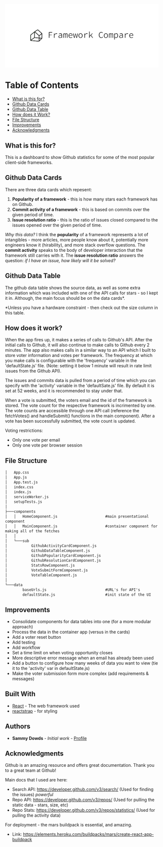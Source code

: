 <p align="center">
  <img src="https://github.com/sammydowds/client-side-compare/blob/master/public/cover.png" />
</p>

Table of Contents
======================

* [What is this for?](#what-is-this-for)
* [Github Data Cards](#github-data-cards)
* [Github Data Table](#github-data-table)
* [How does it Work?](#how-does-it-work)
* [File Structure](#file-structure)
* [Improvements](#improvements)
* [Acknowledgments](#acknowledgments)

## What is this for? 
This is a dashboard to show Github statistics for some of the most popular client-side frameworks. 

## Github Data Cards
There are three data cards which repesent: 
1) **Popularity of a framework** - this is how many stars each framework has on Github. 
2) **Commit activity of a framework** - this is based on commits over the given period of time. 
3) **Issue resolution ratio** - this is the ratio of issues closed compared to the issues opened over the given period of time. 

*Why this data?* I think the **popularity** of a framework represents a lot of intangibles - more articles, more people know about it, potentially more engineers know it (hirability), and more stack overflow questions. The **commit activity** speaks to the body of developer interaction that the framework still carries with it. The **issue resolution ratio** answers the question: *if I have an issue, how likely will it be solved?*  

## Github Data Table
The github data table shows the source data, as well as some extra information which was included with one of the API calls for stars - so I kept it in. Although, the main focus should be on the data cards*. 

*Unless you have a hardware constraint - then check out the size column in this table. 

## How does it work?
When the app fires up, it makes a series of calls to Github's API. After the initial calls to Github, it will also continue to make calls to Github every 2 minutes. The app also makes calls in a similar way to an API which I built to store voter information and votes per framework. The frequency at which you make calls is configurable with the 'frequency' variable in the 'defaultState.js' file. (Note: setting it below 1 minute will result in rate limit issues from the Github API). 

The issues and commits data is pulled from a period of time which you can specify with the 'activity' variable in the 'defaultSate.js' file. By default it is set at 52 weeks, and it is recommended to stay under that.

When a vote is submitted, the voters email and the id of the framework is stored. The vote count for the respective framework is incrimented by one. The vote counts are accessible through one API call (reference the fetchVotes() and handleSubmit() functions in the main component). After a vote has been successfully submitted, the vote count is updated. 

Voting restrictions: 
- Only one vote per email
- Only one vote per browser session 

## File Structure 
    │   App.css
    │   App.js
    │   App.test.js
    │   index.css
    │   index.js
    │   serviceWorker.js
    │   setupTests.js
    │
    ├───components
    │   │   HomeComponent.js                      #main presentational component
    │   │   MainComponent.js                      #container component for making all of the fetches
    │   │
    │   └───sub
    │           GithubActivityCardComponent.js
    │           GithubDataTableComponent.js
    │           GithubPopularityCardComponent.js
    │           GithubResolutionCardComponent.js
    │           StatsRowComponent.js
    │           VoteSubmitFormComponent.js
    │           VoteTableComponent.js
    │
    └───data
            baseUrls.js                           #URL's for API's 
            defaultState.js                       #init state of the UI 

## Improvements
- Consolidate components for data tables into one (for a more modular approach)
- Process the data in the container app (versus in the cards)
- Add a voter reset button 
- Add testing 
- Add workflow 
- Set a time limit on when voting opportunity closes
- More descriptive error message when an email has already been used 
- Add a button to configure how many weeks of data you want to view (tie it to the 'activity' var in defaultState.js)
- Make the voter submission form more complex (add requirements & messages)

## Built With

* [React](https://reactjs.org/docs/getting-started.html) - The web framework used
* [reactstrap](https://reactstrap.github.io/) - for styling 

## Authors

* **Sammy Dowds** - *Initial work* - [Profile](https://github.com/sammydowds)

## Acknowledgments
Github is an amazing resource and offers great documentation. Thank you to a great team at Github! 

Main docs that I used are here: 
- Search API: https://developer.github.com/v3/search/ (Used for finding the issues) *powerful*
- Repo API: https://developer.github.com/v3/repos/ (Used for pulling the static data - stars, size, etc)
- Repo Stats: https://developer.github.com/v3/repos/statistics/ (Used for pulling the activity data)

For deployment - the mars buildpack is essential, and amazing. 
- Link: https://elements.heroku.com/buildpacks/mars/create-react-app-buildpack

